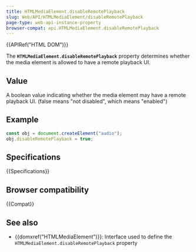 ```yaml
---
title: HTMLMediaElement.disableRemotePlayback
slug: Web/API/HTMLMediaElement/disableRemotePlayback
page-type: web-api-instance-property
browser-compat: api.HTMLMediaElement.disableRemotePlayback
---
```


{{APIRef("HTML DOM")}}

The **`HTMLMediaElement.disableRemotePlayback`** property
determines whether the media element is allowed to have a remote playback UI.

## Value

A boolean value indicating whether the media element may have a remote playback
UI. (false means "not disabled", which means "enabled")

## Example

```js
const obj = document.createElement("audio");
obj.disableRemotePlayback = true;
```

## Specifications

{{Specifications}}

## Browser compatibility

{{Compat}}

## See also

- {{domxref("HTMLMediaElement")}}: Interface used to define the `HTMLMediaElement.disableRemotePlayback` property
